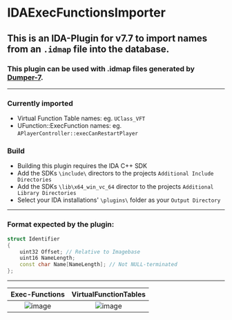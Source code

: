 # IDAExecFunctionsImporter

## This is an IDA-Plugin for v7.7 to import names from an `.idmap` file into the database.

### This plugin can be used with .idmap files generated by [Dumper-7](https://github.com/Encryqed/Dumper-7/).
-----
### Currently imported
- Virtual Function Table names: eg. `UClass_VFT`
- UFunction::ExecFunction names: eg. `APlayerController::execCanRestartPlayer`

### Build
- Building this plugin requires the IDA C++ SDK
- Add the SDKs `\include\` directors to the projects `Additional Include Directories`
- Add the SDKs `\lib\x64_win_vc_64` director to the projects `Additional Library Directories`
- Select your IDA installations' `\plugins\` folder as your `Output Directory`

-----

### Format expected by the plugin:
```c++
struct Identifier
{
    uint32 Offset; // Relative to Imagebase
    uint16 NameLength;
    const char Name[NameLength]; // Not NULL-terminated
};
```
-----
Exec-Functions             |  VirtualFunctionTables
:-------------------------:|:-------------------------:
![image](https://github.com/Fischsalat/IDAExecFunctionsImporter/assets/64608145/15b7c443-2742-40f5-8071-4238448b6269)  |  ![image](https://github.com/Fischsalat/IDAExecFunctionsImporter/assets/64608145/bfc1ab5b-c2df-4123-ac9d-208f77c2cc12)





